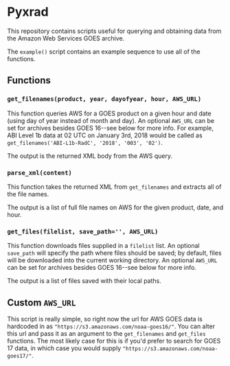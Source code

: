 Pyxrad
======

This repository contains scripts useful for querying and obtaining data from the Amazon Web Services GOES archive.

The `example()` script contains an example sequence to use all of the functions. 

Functions
---------

### `get_filenames(product, year, dayofyear, hour, AWS_URL)`

This function queries AWS for a GOES product on a given hour and date (using day of year instead of month and day). An optional `AWS_URL` can be set for archives besides GOES 16--see below for more info. For example, ABI Level 1b data at 02 UTC on January 3rd, 2018 would be called as `get_filenames('ABI-L1b-RadC', '2018', '003', '02')`.

The output is the returned XML body from the AWS query.

### `parse_xml(content)`

This function takes the returned XML from `get_filenames` and extracts all of the file names.

The output is a list of full file names on AWS for the given product, date, and hour.

### `get_files(filelist, save_path='', AWS_URL)`

This function downloads files supplied in a `filelist` list. An optional `save_path` will specify the path where files should be saved; by default, files will be downloaded into the current working directory. An optional `AWS_URL` can be set for archives besides GOES 16--see below for more info.

The output is a list of files saved with their local paths.

Custom `AWS_URL`
---------------

This script is really simple, so right now the url for AWS GOES data is hardcoded in as `"https://s3.amazonaws.com/noaa-goes16/"`. You can alter this url and pass it as an argument to the `get_filenames` and `get_files` functions. The most likely case for this is if you'd prefer to search for GOES 17 data, in which case you would supply `"https://s3.amazonaws.com/noaa-goes17/"`.
